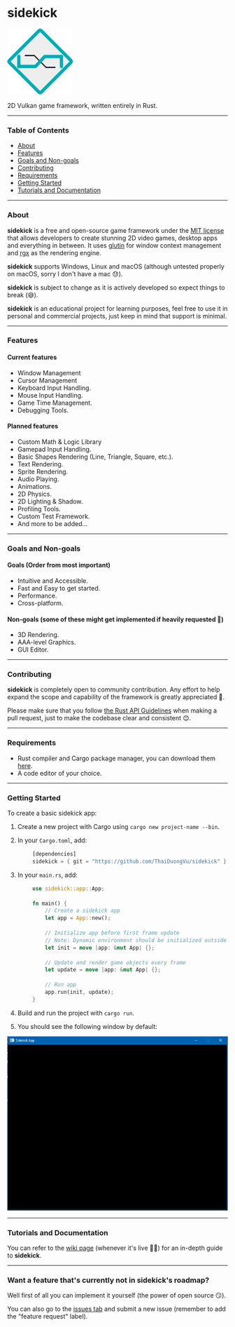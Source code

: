 # sidekick

<img src="images/logo.png"/>

2D Vulkan game framework, written entirely in Rust.

---

### Table of Contents
- [About](#about)
- [Features](#features)
- [Goals and Non-goals](#goals-and-non-goals)
- [Contributing](#contributing)
- [Requirements](#requirements)
- [Getting Started](#getting-started)
- [Tutorials and Documentation](#tutorials-and-documentation)

---

### About

**sidekick** is a free and open-source game framework under the [MIT license](LICENSE) that allows developers to create stunning 2D video games, desktop apps and everything in between. It uses [glutin](https://github.com/rust-windowing/glutin) for window context management and [rgx](https://github.com/cloudhead/rgx) as the rendering engine.

**sidekick** supports Windows, Linux and macOS (although untested properly on macOS, sorry I don't have a mac 😓).

**sidekick** is subject to change as it is actively developed so expect things to break (😅).

**sidekick** is an educational project for learning purposes, feel free to use it in personal and commercial projects, just keep in mind that support is minimal.

---

### Features

#### Current features
- Window Management
- Cursor Management
- Keyboard Input Handling.
- Mouse Input Handling.
- Game Time Management.
- Debugging Tools.

#### Planned features
- Custom Math & Logic Library
- Gamepad Input Handling.
- Basic Shapes Rendering (Line, Triangle, Square, etc.).
- Text Rendering.
- Sprite Rendering.
- Audio Playing.
- Animations.
- 2D Physics.
- 2D Lighting & Shadow.
- Profiling Tools.
- Custom Test Framework.
- And more to be added...

---

### Goals and Non-goals

#### Goals (Order from most important)
- Intuitive and Accessible.
- Fast and Easy to get started.
- Performance.
- Cross-platform.

#### Non-goals (some of these might get implemented if heavily requested 🤔)
- 3D Rendering.
- AAA-level Graphics.
- GUI Editor.

---

### Contributing

**sidekick** is completely open to community contribution. Any effort to help expand the scope and capability of the framework is greatly appreciated 🤗.

Please make sure that you follow [the Rust API Guidelines](https://rust-lang.github.io/api-guidelines/) when making a pull request, just to make the codebase clear and consistent 😊.

---

### Requirements

- Rust compiler and Cargo package manager, you can download them [here](https://www.rust-lang.org/).
- A code editor of your choice.

---

### Getting Started

To create a basic sidekick app:

1. Create a new project with Cargo using `cargo new project-name --bin`.

2. In your `Cargo.toml`, add:

```rust
        [dependencies]
        sidekick = { git = "https://github.com/ThaiDuongVu/sidekick" }
```

3. In your `main.rs`, add:
```rust
        use sidekick::app::App;

        fn main() {
            // Create a sidekick app
            let app = App::new();
            
            // Initialize app before first frame update
            // Note: Dynamic environment should be initialized outside of init
            let init = move |app: &mut App| {};
            
            // Update and render game objects every frame
            let update = move |app: &mut App| {};

            // Run app
            app.run(init, update);
        }
```

4. Build and run the project with `cargo run`.

5. You should see the following window by default: 
<img src="./images/window.png" width=600/>

---

### Tutorials and Documentation

You can refer to the [wiki page](https://github.com/ThaiDuongVu/sidekick/wiki) (whenever it's live 🤷‍♂️) for an in-depth guide to **sidekick**.

---

### Want a feature that's currently not in sidekick's roadmap?

Well first of all you can implement it yourself (the power of open source 😏).

You can also go to the [issues tab](https://github.com/ThaiDuongVu/sidekick/issues) and submit a new issue (remember to add the "feature request" label).


